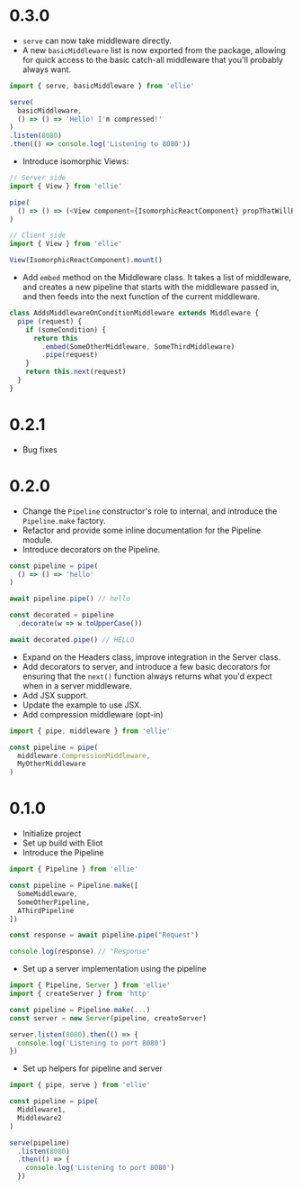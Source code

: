 # 0.3.0
* `serve` can now take middleware directly.
* A new `basicMiddleware` list is now exported from the package, allowing
  for quick access to the basic catch-all middleware that you'll probably
  always want.

```javascript
import { serve, basicMiddleware } from 'ellie'

serve(
  basicMiddleware,
  () => () => 'Hello! I'm compressed!'
)
.listen(8080)
.then(() => console.log('Listening to 8080'))
```

* Introduce isomorphic Views:

```javascript
// Server side
import { View } from 'ellie'

pipe(
  () => () => (<View component={IsomorphicReactComponent} propThatWillBePassedToComponent />)
)
```

```javascript
// Client side
import { View } from 'ellie'

View(IsomorphicReactComponent).mount()
```

* Add `embed` method on the Middleware class. It takes a list of middleware, and creates a new
  pipeline that starts with the middleware passed in, and then feeds into the next function
  of the current middleware.

```javascript
class AddsMiddlewareOnConditionMiddleware extends Middleware {
  pipe (request) {
    if (someCondition) {
      return this
        .embed(SomeOtherMiddleware, SomeThirdMiddleware)
        .pipe(request)
    }
    return this.next(request)
  }
}
```

# 0.2.1
* Bug fixes

# 0.2.0
* Change the `Pipeline` constructor's role to internal, and
  introduce the `Pipeline.make` factory.
* Refactor and provide some inline documentation for the
  Pipeline module.
* Introduce decorators on the Pipeline.

```javascript
const pipeline = pipe(
  () => () => 'hello'
)

await pipeline.pipe() // hello

const decorated = pipeline
  .decorate(w => w.toUpperCase())

await decorated.pipe() // HELLO
```

* Expand on the Headers class, improve integration in the Server class.
* Add decorators to server, and introduce a few basic decorators
  for ensuring that the `next()` function always returns what you'd
  expect when in a server middleware.
* Add JSX support.
* Update the example to use JSX.
* Add compression middleware (opt-in)

```javascript
import { pipe, middleware } from 'ellie'

const pipeline = pipe(
  middleware.CompressionMiddleware,
  MyOtherMiddleware
)
```

# 0.1.0
* Initialize project
* Set up build with Eliot
* Introduce the Pipeline

```javascript
import { Pipeline } from 'ellie'

const pipeline = Pipeline.make([
  SomeMiddleware,
  SomeOtherPipeline,
  AThirdPipeline
])

const response = await pipeline.pipe("Request")

console.log(response) // "Response"
```

* Set up a server implementation using the pipeline

```javascript
import { Pipeline, Server } from 'ellie'
import { createServer } from 'http'

const pipeline = Pipeline.make(...)
const server = new Server(pipeline, createServer)

server.listen(8080).then(() => {
  console.log('Listening to port 8080')
})
```

* Set up helpers for pipeline and server

```javascript
import { pipe, serve } from 'ellie'

const pipeline = pipe(
  Middleware1,
  Middleware2
)

serve(pipeline)
  .listen(8080)
  .then(() => {
    console.log('Listening to port 8080')
  })
```
